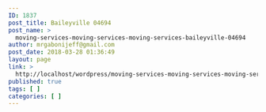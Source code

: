 ```yaml
---
ID: 1837
post_title: Baileyville 04694
post_name: >
  moving-services-moving-services-moving-services-baileyville-04694
author: mrgabonijeff@gmail.com
post_date: 2018-03-28 01:36:49
layout: page
link: >
  http://localhost/wordpress/moving-services-moving-services-moving-services-baileyville-04694/
published: true
tags: [ ]
categories: [ ]
---
```

